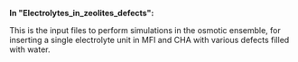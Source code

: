 
**In "Electrolytes_in_zeolites_defects":**

This is the input files to perform simulations in the osmotic ensemble, for inserting a single electrolyte unit in MFI and CHA with various defects filled with water. 


